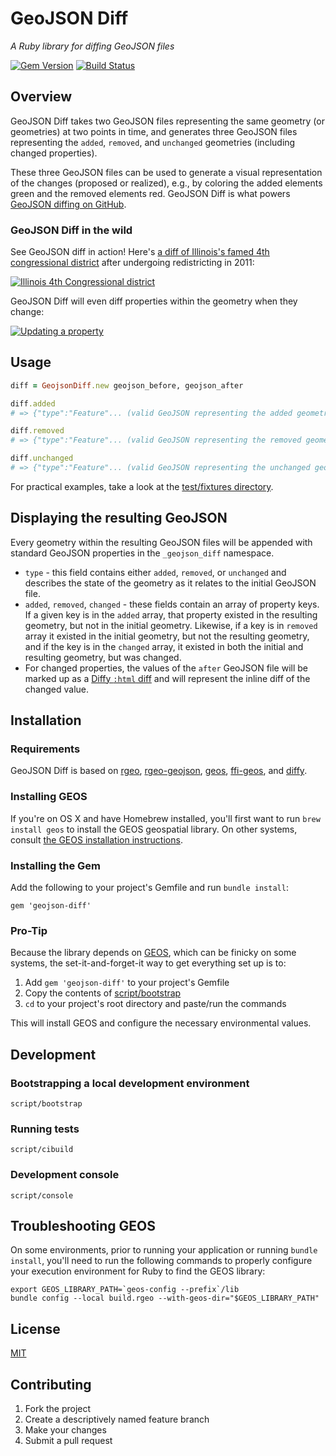 # GeoJSON Diff

*A Ruby library for diffing GeoJSON files*

[![Gem Version](https://badge.fury.io/rb/geojson-diff.svg)](http://badge.fury.io/rb/geojson-diff) [![Build Status](https://travis-ci.org/benbalter/geojson-diff.svg?branch=master)](https://travis-ci.org/benbalter/geojson-diff)

## Overview

GeoJSON Diff takes two GeoJSON files representing the same geometry (or geometries) at two points in time, and generates three GeoJSON files representing the `added`, `removed`, and `unchanged` geometries (including changed properties).

These three GeoJSON files can be used to generate a visual representation of the changes (proposed or realized), e.g., by coloring the added elements green and the removed elements red. GeoJSON Diff is what powers [GeoJSON diffing on GitHub](https://github.com/blog/1772-diffable-more-customizable-maps).

### GeoJSON Diff in the wild

See GeoJSON diff in action! Here's [a diff of Illinois's famed 4th congressional district](https://github.com/benbalter/congressional-districts/commit/2233c76ca5bb059582d796f053775d8859198ec5) after undergoing redistricting in 2011:

[![Illinois 4th Congressional district](https://f.cloud.github.com/assets/282759/2090660/63f2e45a-8e97-11e3-9d8b-d4c8078b004e.gif)](https://github.com/benbalter/congressional-districts/commit/2233c76ca5bb059582d796f053775d8859198ec5#diff-85d2c1b78193e963475250414e57940b)

GeoJSON Diff will even diff properties within the geometry when they change:

[![Updating a property](https://f.cloud.github.com/assets/282759/2022569/dfaf96b8-884f-11e3-95ca-8f54c60a2ccf.png)](https://github.com/DU-GIS/Geojson_Data/commit/042e86e417a7fb9e43504640046339e82618e4c2#diff-0cca6b7c0e294c8d3e9d9b8090ab9e24)

## Usage

```ruby
diff = GeojsonDiff.new geojson_before, geojson_after

diff.added
# => {"type":"Feature"... (valid GeoJSON representing the added geometries)

diff.removed
# => {"type":"Feature"... (valid GeoJSON representing the removed geometries)

diff.unchanged
# => {"type":"Feature"... (valid GeoJSON representing the unchanged geometries)
```

For practical examples, take a look at the [test/fixtures directory](test/fixtures).

## Displaying the resulting GeoJSON

Every geometry within the resulting GeoJSON files will be appended with standard GeoJSON properties in the `_geojson_diff` namespace.

* `type` - this field contains either `added`, `removed`, or `unchanged` and describes the state of the geometry as it relates to the initial GeoJSON file.
* `added`, `removed`, `changed` - these fields contain an array of property keys. If a given key is in the `added` array, that property existed in the resulting geometry, but not in the initial geometry. Likewise, if a key is in `removed` array it existed in the initial geometry, but not the resulting geometry, and if the key is in the `changed` array, it existed in both the initial and resulting geometry, but was changed.
* For changed properties, the values of the `after` GeoJSON file will be marked up as a [Diffy `:html` diff](https://github.com/samg/diffy#html-output) and will represent the inline diff of the changed value.

## Installation

### Requirements

GeoJSON Diff is based on [rgeo](https://github.com/dazuma/rgeo), [rgeo-geojson](https://github.com/dazuma/rgeo-geojson), [geos](http://trac.osgeo.org/geos/), [ffi-geos](https://github.com/dark-panda/ffi-geos), and [diffy](https://github.com/samg/diffy).

### Installing GEOS

If you're on OS X and have Homebrew installed, you'll first want to run `brew install geos` to install the GEOS geospatial library. On other systems, consult [the GEOS installation instructions](http://trac.osgeo.org/geos/).

### Installing the Gem

Add the following to your project's Gemfile and run `bundle install`:

`gem 'geojson-diff'`

### Pro-Tip

Because the library depends on [GEOS](http://trac.osgeo.org/geos/), which can be finicky on some systems, the set-it-and-forget-it way to get everything set up is to:

1. Add `gem 'geojson-diff'` to your project's Gemfile
2. Copy the contents of [script/bootstrap](script/bootstrap)
3. `cd` to your project's root directory and paste/run the commands

This will install GEOS and configure the necessary environmental values.

## Development

### Bootstrapping a local development environment

`script/bootstrap`

### Running tests

`script/cibuild`

### Development console

`script/console`

## Troubleshooting GEOS

On some environments, prior to running your application or running `bundle install`, you'll need to run the following commands to properly configure your execution environment for Ruby to find the GEOS library:

```
export GEOS_LIBRARY_PATH=`geos-config --prefix`/lib
bundle config --local build.rgeo --with-geos-dir="$GEOS_LIBRARY_PATH"
````

## License

[MIT](LICENSE.md)

## Contributing

1. Fork the project
2. Create a descriptively named feature branch
3. Make your changes
4. Submit a pull request
